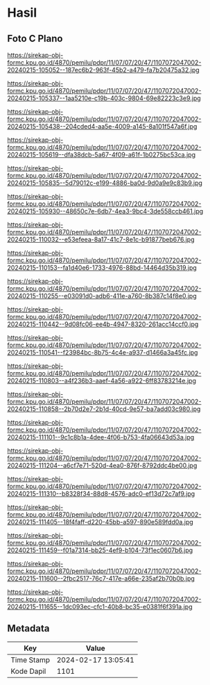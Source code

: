 # Hasil

## Foto C Plano

https://sirekap-obj-formc.kpu.go.id/4870/pemilu/pdpr/11/07/07/20/47/1107072047002-20240215-105052--187ec6b2-963f-45b2-a479-fa7b20475a32.jpg

https://sirekap-obj-formc.kpu.go.id/4870/pemilu/pdpr/11/07/07/20/47/1107072047002-20240215-105337--1aa5210e-c19b-403c-9804-69e82223c3e9.jpg

https://sirekap-obj-formc.kpu.go.id/4870/pemilu/pdpr/11/07/07/20/47/1107072047002-20240215-105438--204cded4-aa5e-4009-a145-8a101f547a6f.jpg

https://sirekap-obj-formc.kpu.go.id/4870/pemilu/pdpr/11/07/07/20/47/1107072047002-20240215-105619--dfa38dcb-5a67-4f09-a61f-1b0275bc53ca.jpg

https://sirekap-obj-formc.kpu.go.id/4870/pemilu/pdpr/11/07/07/20/47/1107072047002-20240215-105835--5d79012c-e199-4886-ba0d-9d0a9e9c83b9.jpg

https://sirekap-obj-formc.kpu.go.id/4870/pemilu/pdpr/11/07/07/20/47/1107072047002-20240215-105930--48650c7e-6db7-4ea3-9bc4-3de558ccb461.jpg

https://sirekap-obj-formc.kpu.go.id/4870/pemilu/pdpr/11/07/07/20/47/1107072047002-20240215-110032--e53efeea-8a17-41c7-8e1c-b91877beb676.jpg

https://sirekap-obj-formc.kpu.go.id/4870/pemilu/pdpr/11/07/07/20/47/1107072047002-20240215-110153--fa1d40e6-1733-4976-88bd-14464d35b319.jpg

https://sirekap-obj-formc.kpu.go.id/4870/pemilu/pdpr/11/07/07/20/47/1107072047002-20240215-110255--e03091d0-adb6-411e-a760-8b387c14f8e0.jpg

https://sirekap-obj-formc.kpu.go.id/4870/pemilu/pdpr/11/07/07/20/47/1107072047002-20240215-110442--9d08fc06-ee4b-4947-8320-261acc14ccf0.jpg

https://sirekap-obj-formc.kpu.go.id/4870/pemilu/pdpr/11/07/07/20/47/1107072047002-20240215-110541--f23984bc-8b75-4c4e-a937-d1466a3a45fc.jpg

https://sirekap-obj-formc.kpu.go.id/4870/pemilu/pdpr/11/07/07/20/47/1107072047002-20240215-110803--a4f236b3-aaef-4a56-a922-6ff83783214e.jpg

https://sirekap-obj-formc.kpu.go.id/4870/pemilu/pdpr/11/07/07/20/47/1107072047002-20240215-110858--2b70d2e7-2b1d-40cd-9e57-ba7add03c980.jpg

https://sirekap-obj-formc.kpu.go.id/4870/pemilu/pdpr/11/07/07/20/47/1107072047002-20240215-111101--9c1c8b1a-4dee-4f06-b753-4fa06643d53a.jpg

https://sirekap-obj-formc.kpu.go.id/4870/pemilu/pdpr/11/07/07/20/47/1107072047002-20240215-111204--a6cf7e71-520d-4ea0-876f-8792ddc4be00.jpg

https://sirekap-obj-formc.kpu.go.id/4870/pemilu/pdpr/11/07/07/20/47/1107072047002-20240215-111310--b8328f34-88d8-4576-adc0-ef13d72c7af9.jpg

https://sirekap-obj-formc.kpu.go.id/4870/pemilu/pdpr/11/07/07/20/47/1107072047002-20240215-111405--18f4faff-d220-45bb-a597-890e589fdd0a.jpg

https://sirekap-obj-formc.kpu.go.id/4870/pemilu/pdpr/11/07/07/20/47/1107072047002-20240215-111459--f01a7314-bb25-4ef9-b104-73f1ec0607b6.jpg

https://sirekap-obj-formc.kpu.go.id/4870/pemilu/pdpr/11/07/07/20/47/1107072047002-20240215-111600--2fbc2517-76c7-417e-a66e-235af2b70b0b.jpg

https://sirekap-obj-formc.kpu.go.id/4870/pemilu/pdpr/11/07/07/20/47/1107072047002-20240215-111655--1dc093ec-cfc1-40b8-bc35-e0381f6f391a.jpg


## Metadata

| Key        | Value               |
| ---------- | ------------------- |
| Time Stamp | 2024-02-17 13:05:41 |
| Kode Dapil | 1101                |



